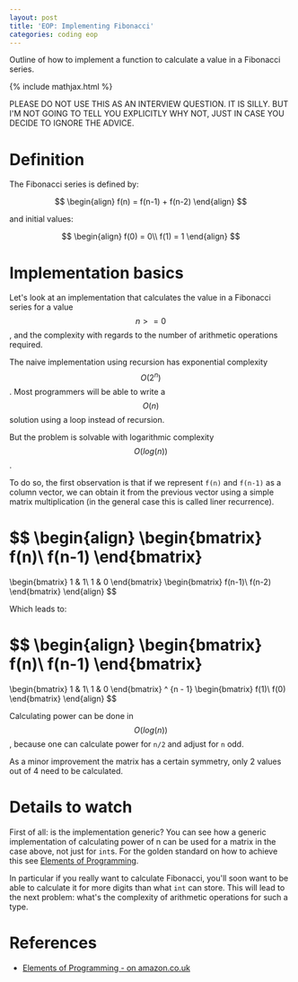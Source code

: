 ```yaml
---
layout: post
title: 'EOP: Implementing Fibonacci'
categories: coding eop
---
```


Outline of how to implement a function to calculate a value in a Fibonacci
series.

{% include mathjax.html %}

PLEASE DO NOT USE THIS AS AN INTERVIEW QUESTION. IT IS SILLY. BUT I'M NOT GOING
TO TELL YOU EXPLICITLY WHY NOT, JUST IN CASE YOU DECIDE TO IGNORE THE ADVICE.

# Definition

The Fibonacci series is defined by:

$$
\begin{align}
  f(n) = f(n-1) + f(n-2)
\end{align}
$$

and initial values:

$$
\begin{align}
  f(0) = 0\\
  f(1) = 1
\end{align}
$$

# Implementation basics

Let's look at an implementation that calculates the value in a Fibonacci series
for a value $$n >= 0$$, and the complexity with regards to the number of
arithmetic operations required.

The naive implementation using recursion has exponential complexity $$O(2^n)$$.
Most programmers will be able to write a $$O(n)$$ solution using a loop
instead of recursion.

But the problem is solvable with logarithmic complexity $$O(log(n))$$.

To do so, the first observation is that if we represent `f(n)` and `f(n-1)` as a column
vector, we can obtain it from the previous vector using a simple matrix
multiplication (in the general case this is called liner recurrence).

$$
\begin{align}
  \begin{bmatrix}
    f(n)\\
    f(n-1)
  \end{bmatrix}
  =
  \begin{bmatrix}
    1 & 1\\
    1 & 0
  \end{bmatrix}
  \begin{bmatrix}
    f(n-1)\\
    f(n-2)
  \end{bmatrix}
\end{align}
$$

Which leads to:

$$
\begin{align}
  \begin{bmatrix}
    f(n)\\
    f(n-1)
  \end{bmatrix}
  =
  \begin{bmatrix}
    1 & 1\\
    1 & 0
  \end{bmatrix} ^ {n - 1}
  \begin{bmatrix}
    f(1)\\
    f(0)
  \end{bmatrix}
\end{align}
$$

Calculating power can be done in $$O(log(n))$$, because one can calculate power
for `n/2` and adjust for `n` odd.

As a minor improvement the matrix has a certain symmetry, only 2 values out of 4
need to be calculated.

# Details to watch

First of all: is the implementation generic? You can see how a generic
implementation of calculating power of n can be used for a matrix in the case
above, not just for `int`s. For the golden standard on how to achieve this see
[Elements of Programming][eop].

In particular if you really want to calculate Fibonacci, you'll soon want to be
able to calculate it for more digits than what `int` can store. This will lead
to the next problem: what's the complexity of arithmetic operations for such a
type.

# References

- [Elements of Programming - on amazon.co.uk][eop]

[eop]: http://www.amazon.co.uk/Elements-Programming-Alexander-A-Stepanov/dp/032163537X

